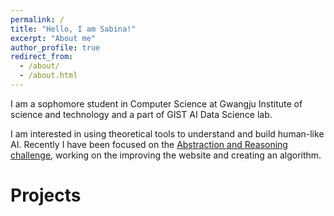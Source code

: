 ```yaml
---
permalink: /
title: "Hello, I am Sabina!"
excerpt: "About me"
author_profile: true
redirect_from: 
  - /about/
  - /about.html
---
```


I am a sophomore student in Computer Science at Gwangju Institute of science and technology and a part of GIST AI Data Science lab.

I am interested in using theoretical tools to understand and build human-like AI. Recently I have been focused on the <a href="https://www.kaggle.com/c/abstraction-and-reasoning-challenge">Abstraction and Reasoning challenge</a>, working on the improving the website and creating an algorithm. 
<h1>Projects</h1>

